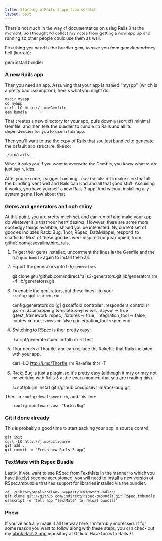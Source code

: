 ```yaml
---
title: Starting a Rails 3 app from scratch
layout: post
---
```



There's not much in the way of documentation on using Rails 3 at the moment, so I thought I'd collect my notes from getting a new app up and running so other people could use them as well.

First thing you need is the bundler gem, to save you from gem dependency hell (hurrah):

  gem install bundler


### A new Rails app

Then you need an app. Assuming that your app is named "myapp" (which is a pretty bad assumption), here's what you might do:

    mkdir myapp
    cd myapp
    curl -LO http://j.mp/Gemfile
    gem bundle

That creates a new directory for your app, pulls down a (sort of) minimal Gemfile, and then tells the bundler to bundle up Rails and all its dependencies for you to use in this app.

Then you'll want to use the copy of Rails that you just bundled to generate the default app structure, like so:

    ./bin/rails .

When it asks you if you want to overwrite the Gemfile, you know what to do: just say `n`, kids.

After you're done, I suggest running `./script/about` to make sure that all the bundling went well and Rails can load and all that good stuff. Assuming it works, you have yourself a new Rails 3 app! And without installing any system gems. How about that.


### Gems and generators and ooh shiny

At this point, you are pretty much set, and can run off and make your app do whatever it is that your heart desires. However, there are some more cool edgy things available, should you be interested. My current set of goodies includes Rack::Bug, Thor, RSpec, DataMapper, respond_to scaffolds. Most of these goodies were inspired (or just copied) from github.com/josevalim/third_rails.

  1. To get their gems installed, uncomment the lines in the Gemfile and the run `gem bundle` again to install them all.

  2. Export the generators into `lib/generators`:

      git clone git://github.com/indirect/rails3-generators.git lib/generators
      rm -rf lib/generators/.git

  3. To enable the generators, put these lines into your `config/application.rb`:

        config.generators do |g|
          g.scaffold_controller :responders_controller
          g.orm                 :datamapper
          g.template_engine     :erb, :layout => true
          g.test_framework      :rspec,
                                :fixtures => true,
                                :integration_tool => false,
                                :routes => true,
                                :views => false
          g.integration_tool    :rspec
        end

  4. Switching to RSpec is then pretty easy:

      ./script/generate rspec:install
      rm -rf test

  5. Thor needs a Thorfile, and can replace the Rakefile that Rails included with your app.

        curl -LO http://j.mp/Thorfile
        rm Rakefile
        thor -T

  6. Rack::Bug is just a plugin, so it's pretty easy (although it may or may not be working with Rails 3 at the exact moment that you are reading this).

        script/plugin install git://github.com/josevalim/rack-bug.git

  Then, in `config/development.rb`, add this line:

        config.middleware.use "Rack::Bug"

### Git it done already

This is probably a good time to start tracking your app in source control:

    git init
    curl -LO http://j.mp/gitignore
    git add .
    git commit -m "Fresh new Rails 3 app"


### TextMate with Rspec Bundle

Lastly, if you want to use RSpec from TextMate in the manner to which you have (likely) become accustomed, you will need to install a new version of RSpec.tmbundle that has support for libraries installed via the bundler.

    cd ~/Library/Application\ Support/TextMate/Bundles/
    git clone git://github.com/indirect/rspec-tmbundle.git RSpec.tmbundle
    osascript -e 'tell app "TextMate" to reload bundles'


### Phew.

If you've actually made it all the way here, I'm terribly impressed. If for some reason you want to follow along with these steps, you can check out my [blank Rails 3 app](http://github.com/indirect/rails3-app) repository at Github. Have fun with Rails 3!
